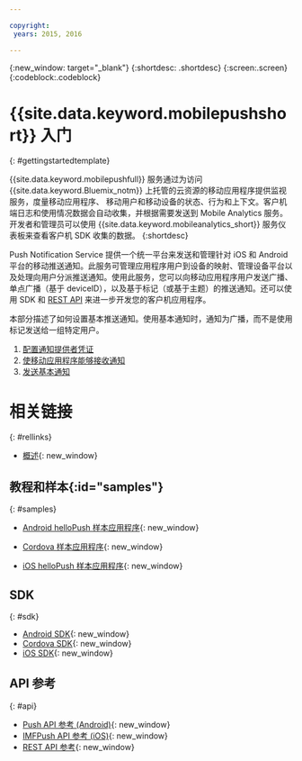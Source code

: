 ```yaml
---

copyright:
 years: 2015, 2016

---
```


{:new_window: target="_blank"}
{:shortdesc: .shortdesc}
{:screen:.screen}
{:codeblock:.codeblock}

# {{site.data.keyword.mobilepushshort}} 入门

{: #gettingstartedtemplate}

{{site.data.keyword.mobilepushfull}} 服务通过为访问 {{site.data.keyword.Bluemix_notm}} 上托管的云资源的移动应用程序提供监视服务，度量移动应用程序、
移动用户和移动设备的状态、行为和上下文。客户机端日志和使用情况数据会自动收集，并根据需要发送到 Mobile Analytics 服务。开发者和管理员可以使用 {{site.data.keyword.mobileanalytics_short}} 服务仪表板来查看客户机 SDK 收集的数据。
{:shortdesc}

Push Notification Service 提供一个统一平台来发送和管理针对 iOS 和 Android 平台的移动推送通知。此服务可管理应用程序用户到设备的映射、管理设备平台以及处理向用户分派推送通知。使用此服务，您可以向移动应用程序用户发送广播、单点广播（基于 deviceID），以及基于标记（或基于主题）的推送通知。还可以使用 SDK 和 [REST API](https://mobile.{DomainName}/imfpushrestapidocs/) 来进一步开发您的客户机应用程序。

本部分描述了如何设置基本推送通知。使用基本通知时，通知为广播，而不是使用标记发送给一组特定用户。

1. [配置通知提供者凭证](t__main_push_config_provider.html)
2. [使移动应用程序能够接收通知](c_enable_push.html)
3. [发送基本通知](t_send_push_notifications.html)

# 相关链接
{: #rellinks}

* [概述](c_overview_push.md){: new_window}

## 教程和样本{:id="samples"}
{: #samples}
* [Android helloPush 样本应用程序](https://github.com/ibm-bluemix-mobile-services/bms-samples-android-hellopush/){: new_window}
- [Cordova 样本应用程序](https://github.com/ibm-bluemix-mobile-services/bms-samples-cordova-hellopush){: new_window}
* [iOS helloPush 样本应用程序](https://github.com/ibm-bluemix-mobile-services/bms-samples-ios-hellopush/){: new_window}

## SDK
{: #sdk}
* [Android SDK](https://github.com/ibm-bluemix-mobile-services/bms-clientsdk-android-push){: new_window}
* [Cordova SDK](https://github.com/ibm-bluemix-mobile-services/bms-clientsdk-cordova-plugin-push){: new_window}
* [iOS SDK](https://hub.jazz.net/git/bluemixmobilesdk/imf-ios-sdk/archive?revstr=master){: new_window}

## API 参考
{: #api}
* [Push API 参考 (Android)](https://classicdocs.ng.bluemix.net/docs/api/content/api/mobilefirst/android/push-api-doc/overview-summary.html){: new_window}
* [IMFPush API 参考 (iOS)](https://classicdocs.ng.bluemix.net/docs/api/content/api/mobilefirst/ios/IMFPush_api-doc/html/index.html){: new_window}
* [REST API 参考](https://mobile.{DomainName}/imfpushrestapidocs/){: new_window}
